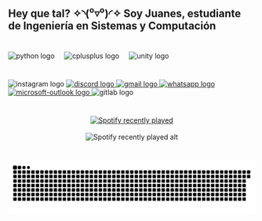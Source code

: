 <h2 align="left">Hey que tal? ✧⁠◝⁠(⁠⁰⁠▿⁠⁰⁠)⁠◜⁠✧ Soy Juanes, estudiante de Ingeniería en Sistemas y Computación</h2>

###

<br clear="both">

<div align="left">
  <img src="https://skillicons.dev/icons?i=py" height="30" alt="python logo" />
  <img width="12" />
  <img src="https://cdn.jsdelivr.net/gh/devicons/devicon/icons/cplusplus/cplusplus-original.svg" height="30" alt="cplusplus logo" />
  <img width="12" />
  <img src="https://cdn.jsdelivr.net/gh/devicons/devicon/icons/unity/unity-original.svg" height="30" alt="unity logo" />
</div>

###

<br clear="both">

<div align="left">
  <img src="https://img.shields.io/static/v1?message=Juanes_angel3&logo=instagram&label=&color=E4405F&logoColor=white&labelColor=&style=for-the-badge" height="35" alt="instagram logo" />
  <a href="juanesangel747" target="_blank">
    <img src="https://img.shields.io/static/v1?message=juanesangel747&logo=discord&label=&color=7289DA&logoColor=white&labelColor=&style=for-the-badge" height="35" alt="discord logo" />
  </a>
  <a href="mailto:Juanesangelper@gmail.com" target="_blank">
    <img src="https://img.shields.io/static/v1?message=Juanesangelper@gmail.com&logo=gmail&label=&color=D14836&logoColor=white&labelColor=&style=for-the-badge" height="35" alt="gmail logo" />
  </a>
  <a href="https://wa.me/57317580066" target="_blank">
    <img src="https://img.shields.io/static/v1?message=+57%20317%20580066&logo=whatsapp&label=&color=25D366&logoColor=white&labelColor=&style=for-the-badge" height="35" alt="whatsapp logo" />
  </a>
  <a href="mailto:J.angelp@uniandes.edu.co" target="_blank">
    <img src="https://img.shields.io/static/v1?message=J.angelp@uniandes.edu.co&logo=microsoft-outlook&label=&color=0078D4&logoColor=white&labelColor=&style=for-the-badge" height="35" alt="microsoft-outlook logo" />
  </a>
  <img src="https://img.shields.io/static/v1?message=GitLab&logo=gitlab&label=&color=FC6D26&logoColor=white&labelColor=&style=for-the-badge" height="35" alt="gitlab logo" />
</div>

###

<br clear="both">

<div align="center">
  <a href="https://spotify-recently-played-readme.vercel.app/api?user=JuanesAngel747&count=5&unique=false">
    <img src="https://spotify-recently-played-readme.vercel.app/api?user=JuanesAngel747&count=5&unique=false" alt="Spotify recently played" />
  </a>
</div>

<br clear="both">

<div align="center">
  <img src="https://spotify-recently-played-readme.vercel.app/api?user=3kddrwwnasylkuoq1hugxkppe" alt="Spotify recently played alt" />
</div>

###

<br clear="both">

<img src="https://raw.githubusercontent.com/Juanesangel/Juanesangel/output/snake.svg" alt="Snake animation" />
